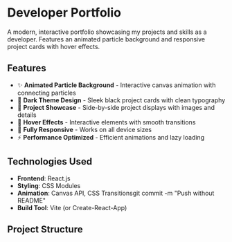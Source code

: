# Developer Portfolio

A modern, interactive portfolio showcasing my projects and skills as a developer. Features an animated particle background and responsive project cards with hover effects.

## Features

- ✨ **Animated Particle Background** - Interactive canvas animation with connecting particles
- 🎨 **Dark Theme Design** - Sleek black project cards with clean typography
- 🚀 **Project Showcase** - Side-by-side project displays with images and details
- 🌈 **Hover Effects** - Interactive elements with smooth transitions
- 📱 **Fully Responsive** - Works on all device sizes
- ⚡ **Performance Optimized** - Efficient animations and lazy loading

## Technologies Used

- **Frontend**: React.js
- **Styling**: CSS Modules
- **Animation**: Canvas API, CSS Transitionsgit commit -m "Push without README"
- **Build Tool**: Vite (or Create-React-App)

## Project Structure
